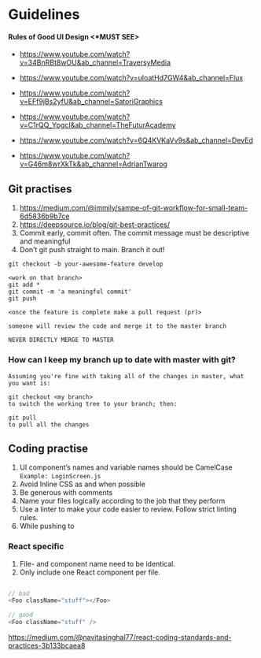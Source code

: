 # Guidelines

####  Rules of Good UI Design <*MUST SEE>

* https://www.youtube.com/watch?v=34BnRBt8wOU&ab_channel=TraversyMedia
* https://www.youtube.com/watch?v=uIoatHd7GW4&ab_channel=Flux
* https://www.youtube.com/watch?v=EFf9jBs2yfU&ab_channel=SatoriGraphics
* https://www.youtube.com/watch?v=C1rQQ_YpgcI&ab_channel=TheFuturAcademy
* https://www.youtube.com/watch?v=6Q4KVKaVv9s&ab_channel=DevEd

* https://www.youtube.com/watch?v=G46m8wrXkTk&ab_channel=AdrianTwarog

## Git practises

1. https://medium.com/@immily/sampe-of-git-workflow-for-small-team-6d5836b9b7ce
2. https://deepsource.io/blog/git-best-practices/
3. Commit early, commit often. The commit message must be descriptive and meaningful 
4. Don’t git push straight to main. Branch it out!

```
git checkout -b your-awesome-feature develop

<work on that branch>
git add *
git commit -m 'a meaningful commit'
git push

<once the feature is complete make a pull request (pr)>

someone will review the code and merge it to the master branch

NEVER DIRECTLY MERGE TO MASTER
```


### How can I keep my branch up to date with master with git?

```
Assuming you're fine with taking all of the changes in master, what you want is:

git checkout <my branch>
to switch the working tree to your branch; then:

git pull
to pull all the changes 
```


## Coding practise

1. UI component’s names  and variable names should be CamelCase ``` Example: LoginScreen.js ```
2. Avoid Inline CSS as and when possible
3. Be generous with comments
4. Name your files logically according to the job that they perform
5. Use a linter to make your code easier to review. Follow strict linting rules.
6. While pushing to 


### React specific

1. File- and component name need to be identical.
2. Only include one React component per file.

```javascript

// bad
<Foo className="stuff"></Foo>

// good
<Foo className="stuff" />
```

https://medium.com/@navitasinghal77/react-coding-standards-and-practices-3b133bcaea8
